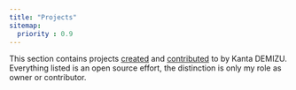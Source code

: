 ```yaml
---
title: "Projects"
sitemap:
  priority : 0.9
---
```

<p>This section contains projects <a href="/projects/creations">created</a> and <a href="/projects/contributions">contributed</a> to by Kanta DEMIZU.  Everything listed is an open source effort, the distinction is only my role as owner or contributor.</p>

